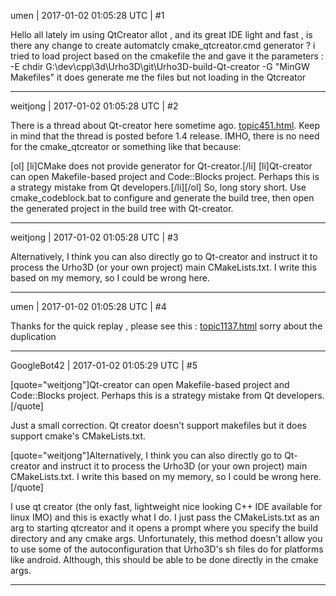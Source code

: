 umen | 2017-01-02 01:05:28 UTC | #1

Hello all 
lately im using QtCreator allot , and its great IDE light and fast ,
is there any change to create automatcly cmake_qtcreator.cmd generator ?
i tried to load project based on the cmakefile  the 
and gave it the parameters : 
-E chdir  G:\dev\cpp\3d\Urho3D\git\Urho3D-build-Qt-creator -G "MinGW Makefiles"
it does generate me the files but not loading in the Qtcreator

-------------------------

weitjong | 2017-01-02 01:05:28 UTC | #2

There is a thread about Qt-creator here sometime ago. [topic451.html](http://discourse.urho3d.io/t/guide-urho3d-debugging-in-qt-creator/452/1). Keep in mind that the thread is posted before 1.4 release. IMHO, there is no need for the cmake_qtcreator or something like that because:

[ol]
[li]CMake does not provide generator for Qt-creator.[/li]
[li]Qt-creator can open Makefile-based project and Code::Blocks project. Perhaps this is a strategy mistake from Qt developers.[/li][/ol]
So, long story short. Use cmake_codeblock.bat to configure and generate the build tree, then open the generated project in the build tree with Qt-creator.

-------------------------

weitjong | 2017-01-02 01:05:28 UTC | #3

Alternatively, I think you can also directly go to Qt-creator and instruct it to process the Urho3D (or your own project) main CMakeLists.txt. I write this based on my memory, so I could be wrong here.

-------------------------

umen | 2017-01-02 01:05:28 UTC | #4

Thanks for the quick replay , please see this : [topic1137.html](http://discourse.urho3d.io/t/how-to-see-all-sources-engine-and-examples-in-qtcreator/1102/1)
sorry about the duplication

-------------------------

GoogleBot42 | 2017-01-02 01:05:29 UTC | #5

[quote="weitjong"]Qt-creator can open Makefile-based project and Code::Blocks project. Perhaps this is a strategy mistake from Qt developers.[/quote]

Just a small correction.  Qt creator doesn't support makefiles but it does support cmake's CMakeLists.txt.

[quote="weitjong"]Alternatively, I think you can also directly go to Qt-creator and instruct it to process the Urho3D (or your own project) main CMakeLists.txt. I write this based on my memory, so I could be wrong here.[/quote]

I use qt creator (the only fast, lightweight nice looking C++ IDE available for linux IMO) and this is exactly what I do.  I just pass the CMakeLists.txt as an arg to starting qtcreator and it opens a prompt where you specify the build directory and any cmake args.  Unfortunately, this method doesn't allow you to use some of the autoconfiguration that Urho3D's sh files do for platforms like android.  Although, this should be able to be done directly in the cmake args.

-------------------------

